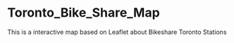 # Toronto_Bike_Share_Map
This is a interactive map based on Leaflet about Bikeshare Toronto Stations
